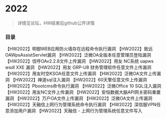 # 2022
> 详情见论坛，HW结束后github公开详情

### 目录

【HW2022】明御WEB应用防火墙存在远程命令执行漏洞
【HW2022】致远OAWpsAssistServlet漏洞
【HW2022】泛微OA全版本任意管理员登陆漏洞
【HW2022】信呼OAv2.2.8文件上传漏洞
【HW2022】用友 NC系统 uapws wsdl XXE 漏洞
【HW2022】用友 GRP-U8 财务管理软件任意文件上传漏洞
【HW2022】用友时空KSOA任意文件上传漏洞
【HW2022】泛微OA文件上传漏洞
【HW2022】禅道sql注入漏洞
【HW2022】60天擎任意文件上传漏洞
【HW2022】Pbootcms命令执行漏洞
【HW2022】泛微Office 10 SQL注入漏洞
【HW2022】用友NC文件上传漏洞
【HW2022】安恒数据大脑API网关密码重置漏洞
【HW2022】万户OA文件上传漏洞
【HW2022】泛微OA文件上传漏洞
【HW2022】天融信上网行为管理系统命令执行漏洞
【HW2022】深信服VPN任意添加用户漏洞
【HW2022】天融信 - 上网行为管理系统任意文件写入